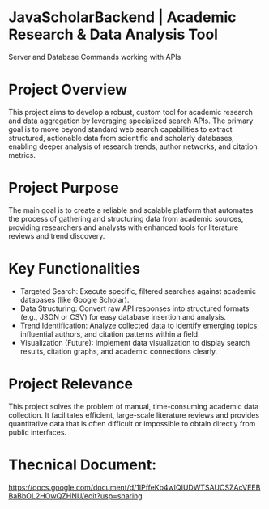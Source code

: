 # JavaScholarBackend | Academic Research & Data Analysis Tool

Server and Database Commands working with APIs

# Project Overview
This project aims to develop a robust, custom tool for academic research and data aggregation by leveraging specialized search APIs. The primary goal is to move beyond standard web search capabilities to extract structured, actionable data from scientific and scholarly databases, enabling deeper analysis of research trends, author networks, and citation metrics.

# Project Purpose
The main goal is to create a reliable and scalable platform that automates the process of gathering and structuring data from academic sources, providing researchers and analysts with enhanced tools for literature reviews and trend discovery.

# Key Functionalities
- Targeted Search: Execute specific, filtered searches against academic databases (like Google Scholar).
- Data Structuring: Convert raw API responses into structured formats (e.g., JSON or CSV) for easy database insertion and analysis.
- Trend Identification: Analyze collected data to identify emerging topics, influential authors, and citation patterns within a field.
- Visualization (Future): Implement data visualization to display search results, citation graphs, and academic connections clearly.

# Project Relevance
This project solves the problem of manual, time-consuming academic data collection. It facilitates efficient, large-scale literature reviews and provides quantitative data that is often difficult or impossible to obtain directly from public interfaces.


# Thecnical Document:
https://docs.google.com/document/d/1IPffeKb4wlQIUDWTSAUCSZAcVEEBBaBbOL2HOwQZHNU/edit?usp=sharing
 
